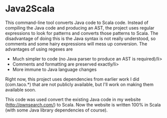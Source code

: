 # Java2Scala

This command-line tool converts Java code to Scala code. Instead of compiling the Java code and producing an AST, the project uses regular expressions to look for patterns and converts those patterns to Scala. The disadvantage of doing this is the Java syntax is not really understood, so comments and some hairy expressions will mess up conversion. The advantages of using regexes are

<ul>
<li>Much simpler to code (no Java parser to produce an AST is required)/li>
<li>Comments and formatting are preserved exactly/li>
<li> More immune to Java language changes</li>
</ul>

Right now, this project uses dependencies from earlier work I did (com.taco.*) that are not publicly available, but I'll work on making them available soon.

This code was used convert the existing Java code in my website (http://pwnsearch.com/) to Scala. Now the website is written 100% in Scala (with some Java library dependencies of course).

